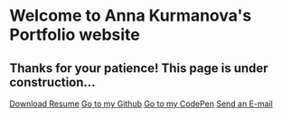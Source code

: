 <!DOCTYPE html>
<html lang="en">
<head>
  <meta charset="UTF-8">
  <meta name="viewport" content="width=device-width, initial-scale=1.0">
  <title>Anna Kurmanova Portfolio</title>
  <link rel="stylesheet" href="https://cdnjs.cloudflare.com/ajax/libs/font-awesome/5.15.1/css/all.min.css" integrity="sha512-+4zCK9k+qNFUR5X+cKL9EIR+ZOhtIloNl9GIKS57V1MyNsYpYcUrUeQc9vNfzsWfV28IaLL3i96P9sdNyeRssA==" crossorigin="anonymous" />  
  <style>
    @import url("https://fonts.googleapis.com/css2?family=Roboto:ital,wght@0,100;0,300;0,400;0,500;0,700;0,900;1,100;1,300;1,400;1,500;1,700;1,900&display=swap");

* {
  box-sizing: border-box;
}

body {
  background: steelblue;
  font-family: "Roboto", sans-serif;
  margin: 0;
  overflow: hidden;
  color: #fff;
}

.wrap {
  width: 100%;
  height: 100vh;
  display: flex;
  flex-direction: column;
  align-items: center;
  justify-content: center;
}

h2 {
  padding: 0 0 20px 0;
}

.btn {
  text-decoration: none;
  color: #fff;
  font-weight: 700;
  padding: 20px 35px;
  background: blue;
  border-radius: 8px;
  transition: all 0.4s ease;
}

.btn:hover {
  background: navy;
}

    
   </style>
  
  
</head>
<body>
  <div class="wrap">
    <h1>Welcome to Anna Kurmanova's Portfolio website</h1>
    <h2>Thanks for your patience! This page is under construction...</h2>
    <div class="buttons">
      <a href="pdf/anna_kurmanova_resume.pdf" class="btn" download="Anna kurmanova Resume 2021">Download Resume</a>
      <a href="https://github.com/annaKurmanova" class="btn" target="_blank">Go to my Github</a>
      <a href="https://codepen.io/YourMuseAnya" class="btn" target="_blank">Go to my CodePen</a>
      <a href="mailto:annakurmanova0508@gmail.com" class="btn">Send an E-mail</a>
    </div>
  </div>
 

</body>
</html>
